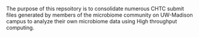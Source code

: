 The purpose of this repsoitory is to consolidate numerous CHTC submit files generated by members of the microbiome community on UW-Madison campus to analyze their own microbiome data using High throughput computing. 
